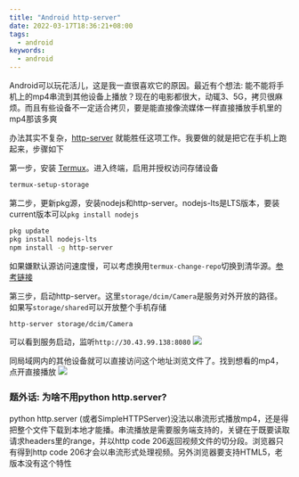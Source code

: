 ```yaml
---
title: "Android http-server"
date: 2022-03-17T18:36:21+08:00
tags:
  - android
keywords:
  - android
---
```


Android可以玩花活儿，这是我一直很喜欢它的原因。最近有个想法: 能不能将手机上的mp4串流到其他设备上播放？现在的电影都很大，动辄3、5G，拷贝很麻烦。而且有些设备不一定适合拷贝，要是能直接像流媒体一样直接播放手机里的mp4那该多爽

办法其实不复杂，[http-server](https://www.npmjs.com/package/http-server) 就能胜任这项工作。我要做的就是把它在手机上跑起来，步骤如下

第一步，安装 [Termux](https://f-droid.org/packages/com.termux/)。进入终端，启用并授权访问存储设备
```bash
termux-setup-storage
```

第二步，更新pkg源，安装nodejs和http-server。nodejs-lts是LTS版本，要装current版本可以`pkg install nodejs`
```bash
pkg update
pkg install nodejs-lts
npm install -g http-server
```

如果嫌默认源访问速度慢，可以考虑换用`termux-change-repo`切换到清华源。[参考链接](https://wiki.termux.com/wiki/Package_Management)

第三步，启动http-server。这里`storage/dcim/Camera`是服务对外开放的路径。如果写`storage/shared`可以开放整个手机存储
```bash
http-server storage/dcim/Camera
```

可以看到服务启动，监听`http://30.43.99.138:8080`
![](/img/android_httpserver/android_httpserver.png)

同局域网内的其他设备就可以直接访问这个地址浏览文件了。找到想看的mp4，点开直接播放
![](/img/android_httpserver/android_httpserver1.png)

### 题外话: 为啥不用python http.server?
python http.server (或者SimpleHTTPServer)没法以串流形式播放mp4，还是得把整个文件下载到本地才能播。串流播放是需要服务端支持的，关键在于既要读取请求headers里的range，并以http code 206返回视频文件的切分段。浏览器只有得到http code 206才会以串流形式处理视频。另外浏览器要支持HTML5，老版本没有这个特性